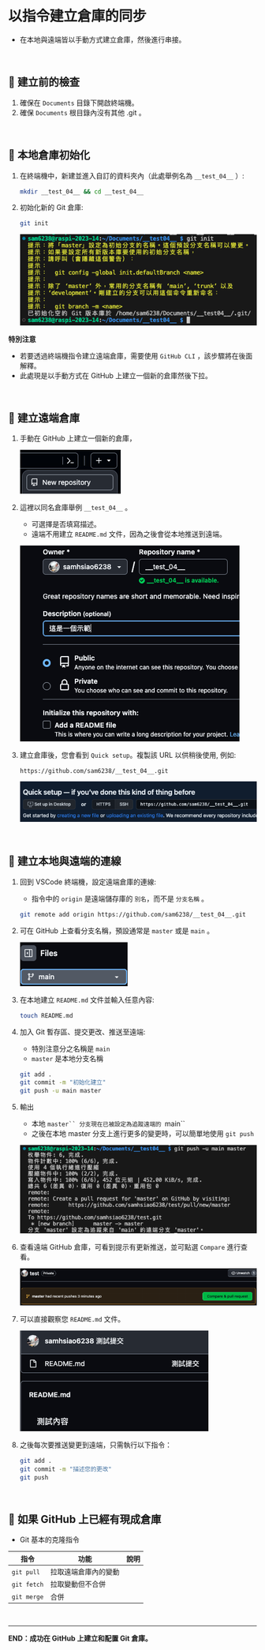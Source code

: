 # 以指令建立倉庫的同步
- 在本地與遠端皆以手動方式建立倉庫，然後進行串接。

</br>


## 📌 建立前的檢查

1. 確保在 `Documents` 目錄下開啟終端機。
2. 確保 `Documents` 根目錄內沒有其他 .git 。


</br>

## 📌 本地倉庫初始化

1. 在終端機中，新建並進入自訂的資料夾內（此處舉例名為 `__test_04__` ）:

   ```bash
   mkdir __test_04__ && cd __test_04__
   ```

2. 初始化新的 Git 倉庫:

   ```bash
   git init
   ```

   ![](images/img_42.png)

**特別注意**

- 若要透過終端機指令建立遠端倉庫，需要使用 `GitHub CLI` ，該步驟將在後面解釋。
- 此處現是以手動方式在 GitHub 上建立一個新的倉庫然後下拉。

</br>

## 📌 建立遠端倉庫

1. 手動在 GitHub 上建立一個新的倉庫，

   ![](images/img_43.png)

2. 這裡以同名倉庫舉例 `__test_04__` 。

   - 可選擇是否填寫描述。
   - 遠端不用建立 `README.md` 文件，因為之後會從本地推送到遠端。

   ![](images/img_44.png)

3. 建立倉庫後，您會看到 `Quick setup`。複製該 URL 以供稍後使用, 例如:

   ```plaintext
   https://github.com/sam6238/__test_04__.git
   ```

   ![](images/img_45.png)

</br>

## 📌 建立本地與遠端的連線

1. 回到 VSCode 終端機，設定遠端倉庫的連線:
   - 指令中的 `origin` 是遠端儲存庫的 `別名`，而不是 `分支名稱` 。

   ```bash
   git remote add origin https://github.com/sam6238/__test_04__.git
   ```

2. 可在 GitHub 上查看分支名稱，預設通常是 `master` 或是 `main` 。
 
   ![](images/img_46.png)

3. 在本地建立 `README.md` 文件並輸入任意內容:

   ```bash
   touch README.md
   ```

4. 加入 Git 暫存區、提交更改、推送至遠端:

   - 特別注意分之名稱是 `main`
   - `master` 是本地分支名稱

   ```bash
   git add .
   git commit -m "初始化建立"
   git push -u main master
   ```

5. 輸出

   - 本地 `master`` 分支現在已被設定為追蹤遠端的 `main``
   - 之後在本地 master 分支上進行更多的變更時，可以簡單地使用 `git push`
  
   ![](images/img_47.png)

6. 查看遠端 GitHub 倉庫，可看到提示有更新推送，並可點選 `Compare` 進行查看。

   ![](images/img_48.png)

7.  可以直接觀察您 `README.md` 文件。

    ![](images/img_49.png)

8.  之後每次要推送變更到遠端，只需執行以下指令：

    ```bash
    git add .
    git commit -m "描述您的更改"
    git push
    ```

</br>

## 📌 如果 GitHub 上已經有現成倉庫

- Git 基本的克隆指令

| 指令          | 功能                 | 說明 |
| ------------- | -------------------- | ---- |
| `git pull`  | 拉取遠端倉庫內的變動 |      |
| `git fetch` | 拉取變動但不合併     |      |
| `git merge` | 合併                 |      |

</br>


---

**END：成功在 GitHub 上建立和配置 Git 倉庫。**
